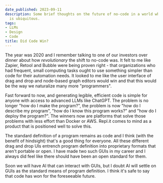 ```yaml
---
date_published: 2023-09-11
description: Some brief thoughts on the future of no-code in a world where code generation
  is ubiquitous.
tags:
- LLMs
- Design
- Code
title: Did Code Win?
---
```


The year was 2020 and I remember talking to one of our investors over dinner about how *revolutionary* the shift to no-code was. It felt to me like Zapier, Retool and Bubble were being proven right - that organizations who had frequent, small computing tasks ought to use something simpler than code for their automation needs. It looked to me like the user interface of drag and drop and node-based graph editors would win and that this would be the way we naturalize many more "programmers".

Fast forward to now, and generating legible, efficient code is simple for anyone with access to advanced LLMs like ChatGPT. The problem is no longer "how do I make the program?", the problem is now "how do I describe my program", "how do I know this program works?" and "how do I deploy the program?". The winners now are platforms that solve those problems with less effort than Docker or AWS. Repl.it comes to mind as a product that is positioned well to solve this.

The standard definition of a program remains as code and I think (with the benefit of hindsight) that's a good thing for everyone. All these different drag and drop UIs entrench program definition  into proprietary formats that aren't portable or open. I have made two such GUIs in my career and I always did feel like there should have been an open standard for them.

Soon we will have AI that can interact with GUIs, but I doubt AI will settle on GUIs as the standard means of program definition. I think it's safe to say that code has won for the foreseeable future.
